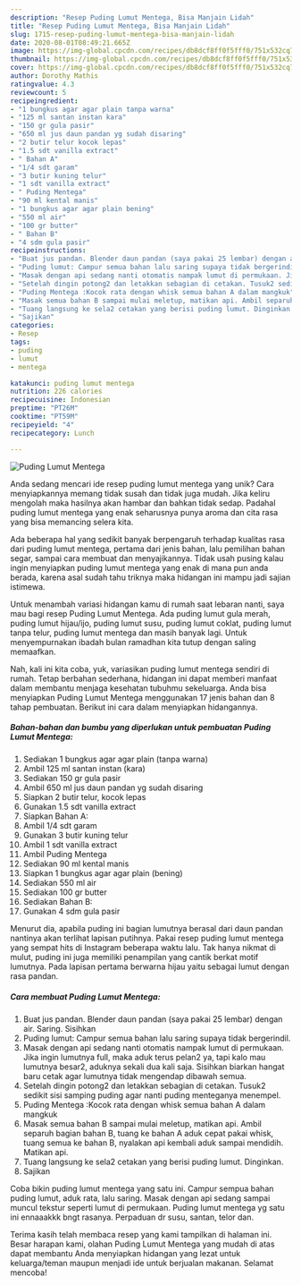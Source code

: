 ```yaml
---
description: "Resep Puding Lumut Mentega, Bisa Manjain Lidah"
title: "Resep Puding Lumut Mentega, Bisa Manjain Lidah"
slug: 1715-resep-puding-lumut-mentega-bisa-manjain-lidah
date: 2020-08-01T08:49:21.665Z
image: https://img-global.cpcdn.com/recipes/db8dcf8ff0f5fff0/751x532cq70/puding-lumut-mentega-foto-resep-utama.jpg
thumbnail: https://img-global.cpcdn.com/recipes/db8dcf8ff0f5fff0/751x532cq70/puding-lumut-mentega-foto-resep-utama.jpg
cover: https://img-global.cpcdn.com/recipes/db8dcf8ff0f5fff0/751x532cq70/puding-lumut-mentega-foto-resep-utama.jpg
author: Dorothy Mathis
ratingvalue: 4.3
reviewcount: 5
recipeingredient:
- "1 bungkus agar agar plain tanpa warna"
- "125 ml santan instan kara"
- "150 gr gula pasir"
- "650 ml jus daun pandan yg sudah disaring"
- "2 butir telur kocok lepas"
- "1.5 sdt vanilla extract"
- " Bahan A"
- "1/4 sdt garam"
- "3 butir kuning telur"
- "1 sdt vanilla extract"
- " Puding Mentega"
- "90 ml kental manis"
- "1 bungkus agar agar plain bening"
- "550 ml air"
- "100 gr butter"
- " Bahan B"
- "4 sdm gula pasir"
recipeinstructions:
- "Buat jus pandan. Blender daun pandan (saya pakai 25 lembar) dengan air. Saring. Sisihkan"
- "Puding lumut: Campur semua bahan lalu saring supaya tidak bergerindil."
- "Masak dengan api sedang nanti otomatis nampak lumut di permukaan. Jika ingin lumutnya full, maka aduk terus pelan2 ya, tapi kalo mau lumutnya besar2, aduknya sekali dua kali saja. Sisihkan biarkan hangat baru cetak agar lumutnya tidak mengendap dibawah semua."
- "Setelah dingin potong2 dan letakkan sebagian di cetakan. Tusuk2 sedikit sisi samping puding agar nanti puding menteganya menempel."
- "Puding Mentega :Kocok rata dengan whisk semua bahan A dalam mangkuk"
- "Masak semua bahan B sampai mulai meletup, matikan api. Ambil separuh bagian bahan B, tuang ke bahan A aduk cepat pakai whisk, tuang semua ke bahan B, nyalakan api kembali aduk sampai mendidih. Matikan api."
- "Tuang langsung ke sela2 cetakan yang berisi puding lumut. Dinginkan."
- "Sajikan"
categories:
- Resep
tags:
- puding
- lumut
- mentega

katakunci: puding lumut mentega 
nutrition: 226 calories
recipecuisine: Indonesian
preptime: "PT26M"
cooktime: "PT59M"
recipeyield: "4"
recipecategory: Lunch

---
```



![Puding Lumut Mentega](https://img-global.cpcdn.com/recipes/db8dcf8ff0f5fff0/751x532cq70/puding-lumut-mentega-foto-resep-utama.jpg)

Anda sedang mencari ide resep puding lumut mentega yang unik? Cara menyiapkannya memang tidak susah dan tidak juga mudah. Jika keliru mengolah maka hasilnya akan hambar dan bahkan tidak sedap. Padahal puding lumut mentega yang enak seharusnya punya aroma dan cita rasa yang bisa memancing selera kita.

Ada beberapa hal yang sedikit banyak berpengaruh terhadap kualitas rasa dari puding lumut mentega, pertama dari jenis bahan, lalu pemilihan bahan segar, sampai cara membuat dan menyajikannya. Tidak usah pusing kalau ingin menyiapkan puding lumut mentega yang enak di mana pun anda berada, karena asal sudah tahu triknya maka hidangan ini mampu jadi sajian istimewa.

Untuk menambah variasi hidangan kamu di rumah saat lebaran nanti, saya mau bagi resep Puding Lumut Mentega. Ada puding lumut gula merah, puding lumut hijau/ijo, puding lumut susu, puding lumut coklat, puding lumut tanpa telur, puding lumut mentega dan masih banyak lagi. Untuk menyempurnakan ibadah bulan ramadhan kita tutup dengan saling memaafkan.


Nah, kali ini kita coba, yuk, variasikan puding lumut mentega sendiri di rumah. Tetap berbahan sederhana, hidangan ini dapat memberi manfaat dalam membantu menjaga kesehatan tubuhmu sekeluarga. Anda bisa menyiapkan Puding Lumut Mentega menggunakan 17 jenis bahan dan 8 tahap pembuatan. Berikut ini cara dalam menyiapkan hidangannya.

<!--inarticleads1-->

##### Bahan-bahan dan bumbu yang diperlukan untuk pembuatan Puding Lumut Mentega:

1. Sediakan 1 bungkus agar agar plain (tanpa warna)
1. Ambil 125 ml santan instan (kara)
1. Sediakan 150 gr gula pasir
1. Ambil 650 ml jus daun pandan yg sudah disaring
1. Siapkan 2 butir telur, kocok lepas
1. Gunakan 1.5 sdt vanilla extract
1. Siapkan  Bahan A:
1. Ambil 1/4 sdt garam
1. Gunakan 3 butir kuning telur
1. Ambil 1 sdt vanilla extract
1. Ambil  Puding Mentega
1. Sediakan 90 ml kental manis
1. Siapkan 1 bungkus agar agar plain (bening)
1. Sediakan 550 ml air
1. Sediakan 100 gr butter
1. Sediakan  Bahan B:
1. Gunakan 4 sdm gula pasir


Menurut dia, apabila puding ini bagian lumutnya berasal dari daun pandan nantinya akan terlihat lapisan putihnya. Pakai resep puding lumut mentega yang sempat hits di Instagram beberapa waktu lalu. Tak hanya nikmat di mulut, puding ini juga memiliki penampilan yang cantik berkat motif lumutnya. Pada lapisan pertama berwarna hijau yaitu sebagai lumut dengan rasa pandan. 

<!--inarticleads2-->

##### Cara membuat Puding Lumut Mentega:

1. Buat jus pandan. Blender daun pandan (saya pakai 25 lembar) dengan air. Saring. Sisihkan
1. Puding lumut: Campur semua bahan lalu saring supaya tidak bergerindil.
1. Masak dengan api sedang nanti otomatis nampak lumut di permukaan. Jika ingin lumutnya full, maka aduk terus pelan2 ya, tapi kalo mau lumutnya besar2, aduknya sekali dua kali saja. Sisihkan biarkan hangat baru cetak agar lumutnya tidak mengendap dibawah semua.
1. Setelah dingin potong2 dan letakkan sebagian di cetakan. Tusuk2 sedikit sisi samping puding agar nanti puding menteganya menempel.
1. Puding Mentega :Kocok rata dengan whisk semua bahan A dalam mangkuk
1. Masak semua bahan B sampai mulai meletup, matikan api. Ambil separuh bagian bahan B, tuang ke bahan A aduk cepat pakai whisk, tuang semua ke bahan B, nyalakan api kembali aduk sampai mendidih. Matikan api.
1. Tuang langsung ke sela2 cetakan yang berisi puding lumut. Dinginkan.
1. Sajikan


Coba bikin puding lumut mentega yang satu ini. Campur sempua bahan puding lumut, aduk rata, lalu saring. Masak dengan api sedang sampai muncul tekstur seperti lumut di permukaan. Puding lumut mentega yg satu ini ennaaakkk bngt rasanya. Perpaduan dr susu, santan, telor dan. 

Terima kasih telah membaca resep yang kami tampilkan di halaman ini. Besar harapan kami, olahan Puding Lumut Mentega yang mudah di atas dapat membantu Anda menyiapkan hidangan yang lezat untuk keluarga/teman maupun menjadi ide untuk berjualan makanan. Selamat mencoba!
